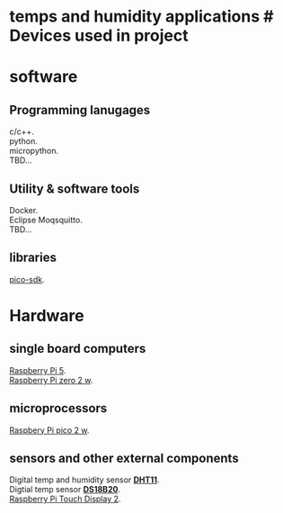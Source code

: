 # temps and humidity applications # Devices used in project

# software
## Programming lanugages
c/c++.  
python.  
micropython.  
TBD...  
## Utility & software tools
Docker.  
Eclipse Moqsquitto.  
TBD...  
## libraries
[pico-sdk](https://github.com/raspberrypi/pico-sdk).  

# Hardware
## single board computers 
[Raspberry Pi 5](https://www.electrokit.com/raspberry-pi-5-4gb).  
[Raspberry Pi zero 2 w](https://www.electrokit.com/raspberry-pi-zero-2-wh-med-header).  
## microprocessors
[Raspbery Pi pico 2 w](https://www.electrokit.com/raspberry-pi-pico-2-wh).  
## sensors and other external components
Digital temp and humidity sensor [**DHT11**](https://www.electrokit.com/digital-temperatur-och-fuktsensor-dht11?gad_source=1&gclid=CjwKCAjw47i_BhBTEiwAaJfPphUT4hafatninANtBC2LyBjfZdAijiScUMjQQJ7mAta9504wdJjk9BoCUQAQAvD_BwE).  
Digtial temp sensor [**DS18B20**](https://www.electrokit.com/temperatursensor-ds18b20#:~:text=Digital%20temperatursensor%20DS18B20%20som%20m%C3%A4ter,9%2D%20och%2012%2Dbitar.).  
[Raspberry Pi Touch Display 2](https://www.electrokit.com/raspberry-pi-touch-display-2?gad_source=1&gclid=CjwKCAjw47i_BhBTEiwAaJfPpm3QhIrr4pp1sjCruy8f8WO_yzYBXjPS5uTyz6VbuVXTFLWNrVBRChoC2nEQAvD_BwE).  


